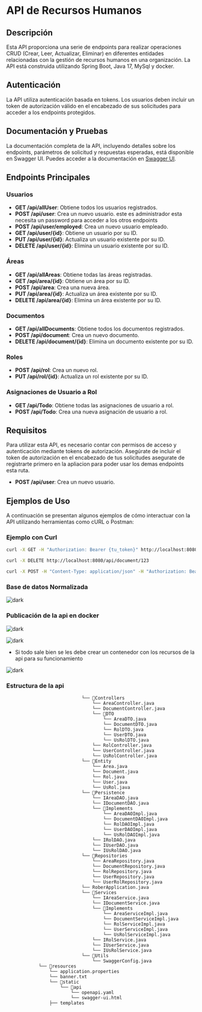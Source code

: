 # API de Recursos Humanos

## Descripción

Esta API proporciona una serie de endpoints para realizar operaciones CRUD (Crear, Leer, Actualizar, Eliminar) en
diferentes entidades relacionadas con la gestión de recursos humanos en una organización. La API está construida
utilizando Spring Boot, Java 17, MySql y docker.

## Autenticación

La API utiliza autenticación basada en tokens. Los usuarios deben incluir un token de autorización válido en el
encabezado de sus solicitudes para acceder a los endpoints protegidos.

## Documentación y Pruebas

La documentación completa de la API, incluyendo detalles sobre los endpoints, parámetros de solicitud y respuestas
esperadas, está disponible en Swagger UI. Puedes acceder a la documentación
en [Swagger UI](http://localhost:8080/api/swagger-ui.html).

## Endpoints Principales

### Usuarios

- **GET /api/allUser**: Obtiene todos los usuarios registrados.
- **POST /api/user**: Crea un nuevo usuario. este es administrador esta necesita un password para acceder a los otros
  endpoints
- **POST /api/user/employed**: Crea un nuevo usuario empleado.
- **GET /api/user/{id}**: Obtiene un usuario por su ID.
- **PUT /api/user/{id}**: Actualiza un usuario existente por su ID.
- **DELETE /api/user/{id}**: Elimina un usuario existente por su ID.

### Áreas

- **GET /api/allAreas**: Obtiene todas las áreas registradas.
- **GET /api/area/{id}**: Obtiene un área por su ID.
- **POST /api/area**: Crea una nueva área.
- **PUT /api/area/{id}**: Actualiza un área existente por su ID.
- **DELETE /api/area/{id}**: Elimina un área existente por su ID.

### Documentos

- **GET /api/allDocuments**: Obtiene todos los documentos registrados.
- **POST /api/document**: Crea un nuevo documento.
- **DELETE /api/document/{id}**: Elimina un documento existente por su ID.

### Roles

- **POST /api/rol**: Crea un nuevo rol.
- **PUT /api/rol/{id}**: Actualiza un rol existente por su ID.

### Asignaciones de Usuario a Rol

- **GET /api/Todo**: Obtiene todas las asignaciones de usuario a rol.
- **POST /api/Todo**: Crea una nueva asignación de usuario a rol.

## Requisitos

Para utilizar esta API, es necesario contar con permisos de acceso y autenticación mediante tokens de autorización.
Asegúrate de incluir el token de autorización en el encabezado de tus solicitudes asegurate de registrarte primero en la
apliacion para poder usar los demas endpoints esta ruta.

- **POST /api/user**: Crea un nuevo usuario.

## Ejemplos de Uso

A continuación se presentan algunos ejemplos de cómo interactuar con la API utilizando herramientas como cURL o Postman:

### Ejemplo con Curl

```bash
curl -X GET -H "Authorization: Bearer {tu_token}" http://localhost:8080/api/allUser

curl -X DELETE http://localhost:8080/api/document/123

curl -X POST -H "Content-Type: application/json" -H "Authorization: Bearer {tu_token}" -d '{"name": "John", "lastname": "Doe", "email": "john@example.com", "psw": "password123", "phone": "1234567890", "status": 1}' http://localhost:8080/api/user

```

### Base de datos Normalizada

![dark](./Doc/recursos-humanos.png)

### Publicación de la api en docker

![dark](./Doc/docker-composer.png)

![dark](./Doc/docker-up.png)

- Si todo sale bien se les debe crear un contenedor con los recursos de la api para su funcionamiento

![dark](./Doc/deploy.png)

### Estructura de la api

```
                            └── 📁Controllers
                                └── AreaController.java
                                └── DocumentController.java
                                └── 📁DTO
                                    └── AreaDTO.java
                                    └── DocumentDTO.java
                                    └── RolDTO.java
                                    └── UserDTO.java
                                    └── UsRolDTO.java
                                └── RolController.java
                                └── UserController.java
                                └── UsRolController.java
                            └── 📁Entity
                                └── Area.java
                                └── Document.java
                                └── Rol.java
                                └── User.java
                                └── UsRol.java
                            └── 📁Persistence
                                └── IAreaDAO.java
                                └── IDocumentDAO.java
                                └── 📁Implements
                                    └── AreaDAOImpl.java
                                    └── DocumentDAOImpl.java
                                    └── RolDAOImpl.java
                                    └── UserDAOImpl.java
                                    └── UsRolDAOImpl.java
                                └── IRolDAO.java
                                └── IUserDAO.java
                                └── IUsRolDAO.java
                            └── 📁Repositories
                                └── AreaRepository.java
                                └── DocumentRepository.java
                                └── RolRepository.java
                                └── UserRepository.java
                                └── UserRolRepository.java
                            └── RoberApplication.java
                            └── 📁Services
                                └── IAreaService.java
                                └── IDocumentService.java
                                └── 📁Implements
                                    └── AreaServiceImpl.java
                                    └── DocumentServiceImpl.java
                                    └── RolServiceImpl.java
                                    └── UserServiceImpl.java
                                    └── UsRolServiceImpl.java
                                └── IRolService.java
                                └── IUserService.java
                                └── IUsRolService.java
                            └── 📁Utils
                                └── SwaggerConfig.java
            └── 📁resources
                └── application.properties
                └── banner.txt
                └── 📁static
                    └── 📁api
                        └── openapi.yaml
                        └── swagger-ui.html
                ├── templates
```
